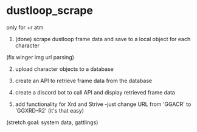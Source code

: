 # dustloop_scrape

only for +r atm

1. (done) scrape dustloop frame data and save to a local object for each character

(fix winger img url parsing)

2. upload character objects to a database

3. create an API to retrieve frame data from the database

4. create a discord bot to call API and display retrieved frame data

5. add functionality for Xrd and Strive
   -just change URL from 'GGACR' to 'GGXRD-R2' (it's that easy)

(stretch goal: system data, gattlings)
